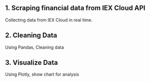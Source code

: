 ## 1. Scraping financial data from IEX Cloud API
Collecting data from IEX Cloud in real time.

## 2. Cleaning Data
Using Pandas, Cleaning data
## 3. Visualize Data
Using Plotly, show chart for analysis